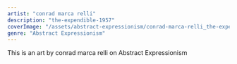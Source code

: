 ```yaml
---
artist: "conrad marca relli"
description: "the-expendible-1957"
coverImage: "/assets/abstract-expressionism/conrad-marca-relli_the-expendible-1957.jpg"
genre: "Abstract Expressionism"
---
```

This is an art by conrad marca relli on Abstract Expressionism

